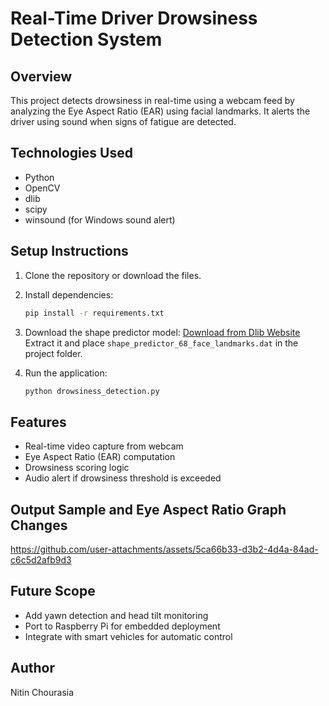 # Real-Time Driver Drowsiness Detection System

## Overview
This project detects drowsiness in real-time using a webcam feed by analyzing the Eye Aspect Ratio (EAR) using facial landmarks. It alerts the driver using sound when signs of fatigue are detected.

## Technologies Used
- Python
- OpenCV
- dlib
- scipy
- winsound (for Windows sound alert)

## Setup Instructions
1. Clone the repository or download the files.
2. Install dependencies:
   ```bash
   pip install -r requirements.txt
   ```
3. Download the shape predictor model:
   [Download from Dlib Website](http://dlib.net/files/shape_predictor_68_face_landmarks.dat.bz2)
   Extract it and place `shape_predictor_68_face_landmarks.dat` in the project folder.

4. Run the application:
   ```bash
   python drowsiness_detection.py
   ```

## Features
- Real-time video capture from webcam
- Eye Aspect Ratio (EAR) computation
- Drowsiness scoring logic
- Audio alert if drowsiness threshold is exceeded

## Output Sample and Eye Aspect Ratio Graph Changes
https://github.com/user-attachments/assets/5ca66b33-d3b2-4d4a-84ad-c6c5d2afb9d3

## Future Scope
- Add yawn detection and head tilt monitoring
- Port to Raspberry Pi for embedded deployment
- Integrate with smart vehicles for automatic control

## Author
Nitin Chourasia
